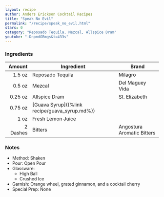 ```yaml
---
layout: recipe
author: Anders Erickson Cocktail Recipes
title: "Speak No Evil"
permalink: "/recipe/speak_no_evil.html"
stars: 0
category: "Reposado Tequila, Mezcal, Allspice Dram"
youtube: "-DnpmdGBmgs&t=433s"
---
```


### Ingredients

| Amount   | Ingredient                                    | Brand                      |
| -------: | --------------------------------------------- | -------------------------- |
|   1.5 oz | Reposado Tequila                              | Milagro                    |
|   0.5 oz | Mezcal                                        | Del Maguey Vida            |
|  0.25 oz | Allspice Dram                                 | St. Elizabeth              |
|  0.75 oz | [Guava Syrup]({%link recipe/guava_syrup.md%}) |                            |
|     1 oz | Fresh Lemon Juice                             |                            |
| 2 Dashes | Bitters                                       | Angostura Aromatic Bitters |

### Notes

- Method: Shaken
- Pour: Open Pour
- Glassware: 
    - High Ball
    - Crushed Ice
- Garnish: Orange wheel, grated ginnamon, and a cocktail cherry
- Special Prep: None
